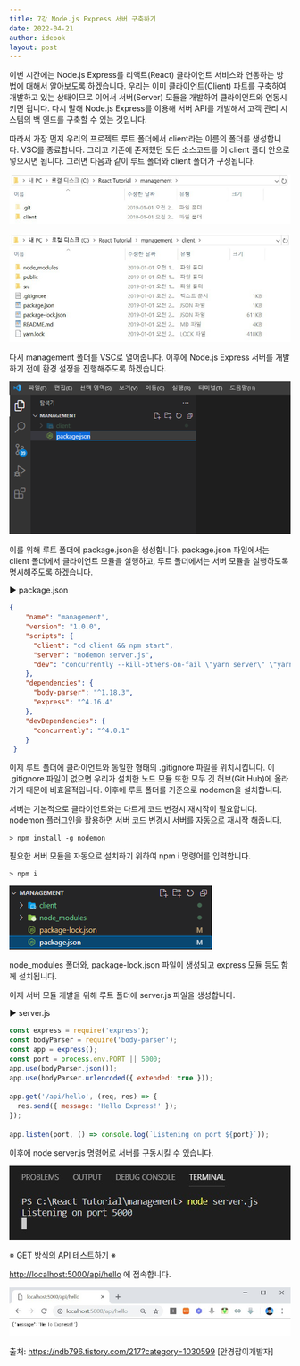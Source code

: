 ```yaml
---
title: 7강 Node.js Express 서버 구축하기
date: 2022-04-21
author: ideook
layout: post
---
```


이번 시간에는 Node.js Express를 리액트(React) 클라이언트 서비스와 연동하는 방법에 대해서 알아보도록 하겠습니다. 우리는 이미 클라이언트(Client) 파트를 구축하여 개발하고 있는 상태이므로 이어서 서버(Server) 모듈을 개발하여 클라이언트와 연동시키면 됩니다. 다시 말해 Node.js Express를 이용해 서버 API를 개발해서 고객 관리 시스템의 백 엔드를 구축할 수 있는 것입니다.

따라서 가장 먼저 우리의 프로젝트 루트 폴더에서 client라는 이름의 폴더를 생성합니다. VSC를 종료합니다. 그리고 기존에 존재했던 모든 소스코드를 이 client 폴더 안으로 넣으시면 됩니다. 그러면 다음과 같이 루트 폴더와 client 폴더가 구성됩니다.

![](images/2022-04-21-11-30-22.png)

![](images/2022-04-21-11-30-26.png)

다시 management 폴더를 VSC로 열어줍니다. 이후에 Node.js Express 서버를 개발하기 전에 환경 설정을 진행해주도록 하겠습니다. 

![](images/2022-05-02-10-47-53.png)

이를 위해 루트 폴더에 package.json을 생성합니다. package.json 파일에서는 client 폴더에서 클라이언트 모듈을 실행하고, 루트 폴더에서는 서버 모듈을 실행하도록 명시해주도록 하겠습니다.

▶ package.json

```json
{
    "name": "management",
    "version": "1.0.0",
    "scripts": {
      "client": "cd client && npm start",
      "server": "nodemon server.js",
      "dev": "concurrently --kill-others-on-fail \"yarn server\" \"yarn client\""
    },
    "dependencies": {
      "body-parser": "^1.18.3",
      "express": "^4.16.4"
    },
    "devDependencies": {
      "concurrently": "^4.0.1"
    }
 }
```

이제 루트 폴더에 클라이언트와 동일한 형태의 .gitignore 파일을 위치시킵니다. 이 .gitignore 파일이 없으면 우리가 설치한 노드 모듈 또한 모두 깃 허브(Git Hub)에 올라가기 때문에 비효율적입니다. 이후에 루트 폴더를 기준으로 nodemon을 설치합니다.

서버는 기본적으로 클라이언트와는 다르게 코드 변경시 재시작이 필요합니다. nodemon 플러그인을 활용하면 서버 코드 변경시 서버를 자동으로 재시작 해줍니다.

```console
> npm install -g nodemon
```

필요한 서버 모듈을 자동으로 설치하기 위하여 npm i 명령어를 입력합니다.

```console
> npm i
```

![](images/2022-05-02-10-57-46.png)

node_modules 폴더와, package-lock.json 파일이 생성되고 express 모듈 등도 함께 설치됩니다.

이제 서버 모듈 개발을 위해 루트 폴더에 server.js 파일을 생성합니다.

▶ server.js

```js
const express = require('express');
const bodyParser = require('body-parser');
const app = express();
const port = process.env.PORT || 5000;
app.use(bodyParser.json());
app.use(bodyParser.urlencoded({ extended: true }));

app.get('/api/hello', (req, res) => {
  res.send({ message: 'Hello Express!' });
});

app.listen(port, () => console.log(`Listening on port ${port}`));
```

이후에 node server.js 명령어로 서버를 구동시킬 수 있습니다.

![](images/2022-04-21-11-30-50.png)

※ GET 방식의 API 테스트하기 ※

<http://localhost:5000/api/hello> 에 접속합니다.

![](images/2022-04-21-11-30-55.png)

출처: https://ndb796.tistory.com/217?category=1030599 [안경잡이개발자]
